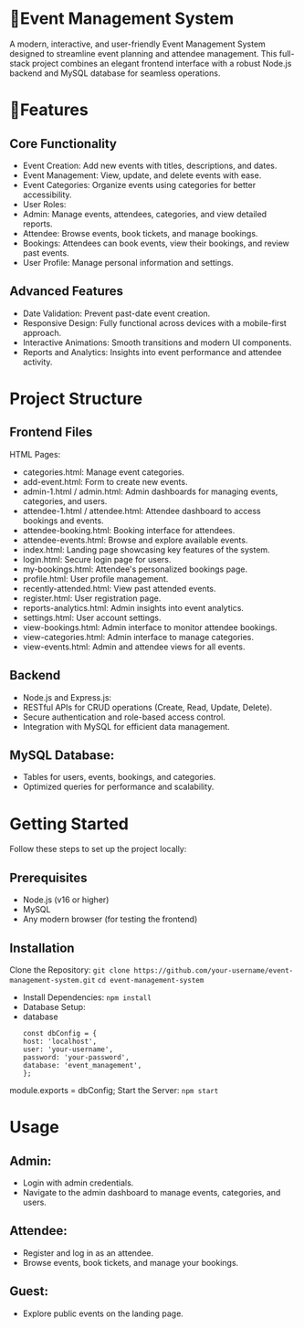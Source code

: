 # 🔗Event Management System
A modern, interactive, and user-friendly Event Management System designed to streamline event planning and attendee management. This full-stack project combines an elegant frontend interface with a robust Node.js backend and MySQL database for seamless operations.
# 🚀Features
## Core Functionality
- Event Creation: Add new events with titles, descriptions, and dates.
- Event Management: View, update, and delete events with ease.
- Event Categories: Organize events using categories for better accessibility.
- User Roles:
- Admin: Manage events, attendees, categories, and view detailed reports.
- Attendee: Browse events, book tickets, and manage bookings.
- Bookings: Attendees can book events, view their bookings, and review past events.
- User Profile: Manage personal information and settings.
## Advanced Features
* Date Validation: Prevent past-date event creation.
* Responsive Design: Fully functional across devices with a mobile-first approach.
* Interactive Animations: Smooth transitions and modern UI components.
* Reports and Analytics: Insights into event performance and attendee activity.
# Project Structure
## Frontend Files
HTML Pages:
- categories.html: Manage event categories.
- add-event.html: Form to create new events.
- admin-1.html / admin.html: Admin dashboards for managing events, categories, and users.
- attendee-1.html / attendee.html: Attendee dashboard to access bookings and events.
- attendee-booking.html: Booking interface for attendees.
- attendee-events.html: Browse and explore available events.
- index.html: Landing page showcasing key features of the system.
- login.html: Secure login page for users.
- my-bookings.html: Attendee's personalized bookings page.
- profile.html: User profile management.
- recently-attended.html: View past attended events.
- register.html: User registration page.
- reports-analytics.html: Admin insights into event analytics.
- settings.html: User account settings.
- view-bookings.html: Admin interface to monitor attendee bookings.
- view-categories.html: Admin interface to manage categories.
- view-events.html: Admin and attendee views for all events.
## Backend
- Node.js and Express.js:
- RESTful APIs for CRUD operations (Create, Read, Update, Delete).
- Secure authentication and role-based access control.
- Integration with MySQL for efficient data management.
## MySQL Database:
- Tables for users, events, bookings, and categories.
- Optimized queries for performance and scalability.
# Getting Started
Follow these steps to set up the project locally:

## Prerequisites
- Node.js (v16 or higher)
- MySQL
- Any modern browser (for testing the frontend)
## Installation
Clone the Repository:
`git clone https://github.com/your-username/event-management-system.git`
`cd event-management-system`
- Install Dependencies:
`npm install`
- Database Setup:
- database
  ```
  const dbConfig = {
  host: 'localhost',
  user: 'your-username',
  password: 'your-password',
  database: 'event_management',
  };

module.exports = dbConfig;
Start the Server:
`npm start`
# Usage
## Admin:
- Login with admin credentials.
- Navigate to the admin dashboard to manage events, categories, and users.
## Attendee:
- Register and log in as an attendee.
- Browse events, book tickets, and manage your bookings.
## Guest:
- Explore public events on the landing page.


